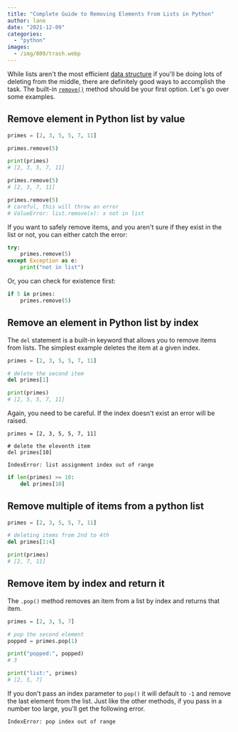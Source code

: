 ```yaml
---
title: "Complete Guide to Removing Elements From Lists in Python"
author: lane
date: "2021-12-09"
categories:
  - "python"
images:
  - /img/800/trash.webp
---
```


While lists aren't the most efficient [data structure](https://www.boot.dev/courses/learn-data-structures-python) if you'll be doing lots of deleting from the middle, there are definitely good ways to accomplish the task. The built-in [`remove()`](https://python-reference.readthedocs.io/en/latest/docs/list/remove.html) method should be your first option. Let's go over some examples.

## Remove element in Python list by value

```py
primes = [2, 3, 5, 5, 7, 11]

primes.remove(5)

print(primes)
# [2, 3, 5, 7, 11]

primes.remove(5)
# [2, 3, 7, 11]

primes.remove(5)
# careful, this will throw an error
# ValueError: list.remove(x): x not in list
```

If you want to safely remove items, and you aren't sure if they exist in the list or not, you can either catch the error:

```py
try:
	primes.remove(5)
except Exception as e:
	print("not in list")
```

Or, you can check for existence first:

```py
if 5 in primes:
	primes.remove(5)
```

## Remove an element in Python list by index

The `del` statement is a built-in keyword that allows you to remove items from lists. The simplest example deletes the item at a given index.

```py
primes = [2, 3, 5, 5, 7, 11]

# delete the second item
del primes[1]

print(primes)
# [2, 5, 5, 7, 11]
```

Again, you need to be careful. If the index doesn't exist an error will be raised.

```
primes = [2, 3, 5, 5, 7, 11]

# delete the eleventh item
del primes[10]
```

`IndexError: list assignment index out of range`

```py
if len(primes) >= 10:
	del primes[10]
```

## Remove multiple of items from a python list

```py
primes = [2, 3, 5, 5, 7, 11]

# deleting items from 2nd to 4th
del primes[1:4]

print(primes)
# [2, 7, 11]
```

## Remove item by index and return it

The `.pop()` method removes an item from a list by index and returns that item.

```py
primes = [2, 3, 5, 7]

# pop the second element
popped = primes.pop(1)

print("popped:", popped)
# 3

print("list:", primes)
# [2, 5, 7]
```

If you don't pass an index parameter to `pop()` it will default to `-1` and remove the last element from the list. Just like the other methods, if you pass in a number too large, you'll get the following error.

`IndexError: pop index out of range`
